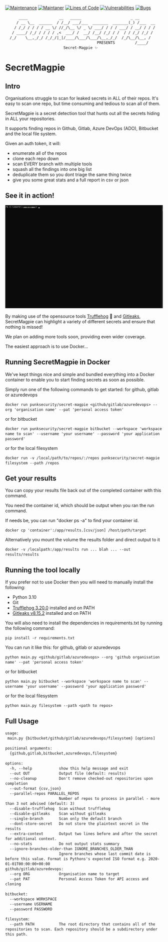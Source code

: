 [![Maintenance](https://img.shields.io/badge/Maintained%3F-yes-green.svg)](https://GitHub.com/punk-security/secret-magpie-cli/graphs/commit-activity)
[![Maintaner](https://img.shields.io/badge/maintainer-PunkSecurity-blue)](https://www.punksecurity.co.uk)
[![Lines of Code](https://sonarcloud.io/api/project_badges/measure?project=punk-security_secret-magpie-cli&metric=ncloc)](https://sonarcloud.io/summary/new_code?id=punk-security_secret-magpie-cli)
[![Vulnerabilities](https://sonarcloud.io/api/project_badges/measure?project=punk-security_secret-magpie-cli&metric=vulnerabilities)](https://sonarcloud.io/summary/new_code?id=punk-security_secret-magpie-cli)
[![Bugs](https://sonarcloud.io/api/project_badges/measure?project=punk-security_secret-magpie-cli&metric=bugs)](https://sonarcloud.io/summary/new_code?id=punk-security_secret-magpie-cli)

          ____              __   _____                      _ __       
         / __ \__  ______  / /__/ ___/___  _______  _______(_) /___  __
        / /_/ / / / / __ \/ //_/\__ \/ _ \/ ___/ / / / ___/ / __/ / / /
       / ____/ /_/ / / / / ,<  ___/ /  __/ /__/ /_/ / /  / / /_/ /_/ / 
      /_/    \__,_/_/ /_/_/|_|/____/\___/\___/\__,_/_/  /_/\__/\__, /  
                                             PRESENTS         /____/  
                              Secret-Magpie ✨
                                                  
    
# SecretMagpie 

## Intro

Organisations struggle to scan for leaked secrets in ALL of their repos.  It's easy to scan one repo, but time consuming and tedious to scan all of them.

SecretMagpie is a secret detection tool that hunts out all the secrets hiding in ALL your repositories. 

It supports finding repos in Github, Gitlab, Azure DevOps (ADO), Bitbucket and the local file system.

Given an auth token, it will:

* enumerate all of the repos
* clone each repo down
* scan EVERY branch with multiple tools
* squash all the findings into one big list
* deduplicate them so you dont triage the same thing twice
* give you some great stats and a full report in csv or json

## See it in action!

![CMD](Docs/secret-magpie.gif)

By making use of the opensource tools [Trufflehog](https://github.com/trufflesecurity/trufflehog) 🐷 and [Gitleaks](https://github.com/zricethezav/gitleaks), SecretMagpie can highlight a variety of different secrets and ensure that nothing is missed!

We plan on adding more tools soon, providing even wider coverage.

The easiest approach is to use Docker...

## Running SecretMagpie in Docker

We've kept things nice and simple and bundled everything into a Docker container to enable you to start finding secrets as soon as possible. 

Simply run one of the following commands to get started:
for github, gitlab or azuredevops
```shell
docker run punksecurity/secret-magpie <github/gitlab/azuredevops> --org 'organisation name' --pat 'personal access token'
```
or for bitbucket
```shell
docker run punksecurity/secret-magpie bitbucket --workspace 'workspace name to scan' --username 'your username' --password 'your application password'
```
or for the local filesystem
```shell
docker run -v /local/path/to/repos/:/repos punksecurity/secret-magpie filesystem --path /repos
```
## Get your results
You can copy your results file back out of the completed container with this command.

You need the container id, which should be output when you ran the run command. 

If needs be, you can run "docker ps -a" to find your container id.

```
docker cp 'container':/app/results.[csv/json] /host/path/target
```

Alternatively you mount the volume the results folder and direct output to it

```
docker -v /localpath:/app/results run ... blah ... --out results/results
```
## Running the tool locally

If you prefer not to use Docker then you will need to manually install the following:

* Python 3.10
* Git
* [Trufflehog 3.20.0](https://github.com/trufflesecurity/trufflehog/releases/tag/v3.20.0) installed and on PATH
* [Gitleaks v8.15.2](https://github.com/zricethezav/gitleaks/releases/tag/v8.15.2) installed and on PATH

You will also need to install the dependencies in requirements.txt by running the following command:

```
pip install -r requirements.txt
```

You can run it like this:
for github, gitlab or azuredevops
```shell
python main.py <github/gitlab/azuredevops> --org 'github organisation name' --pat 'personal access token'
```
or for bitbucket
```shell
python main.py bitbucket --workspace 'workspace name to scan' --username 'your username' --password 'your application password'
```
or for the local filesystem
```shell
python main.py filesystem --path <path to repos>
```

## Full Usage

```
usage: 
 main.py {bitbucket/github/gitlab/azuredevops/filesystem} [options] 

positional arguments:
  {github,gitlab,bitbucket,azuredevops,filesystem}

options:
  -h, --help            show this help message and exit
  --out OUT             Output file (default: results)
  --no-cleanup          Don't remove checked-out repositories upon completion
  --out-format {csv,json}
  --parallel-repos PARALLEL_REPOS
                        Number of repos to process in parallel - more than 3 not advised (default: 3)
  --disable-trufflehog  Scan without trufflehog
  --disable-gitleaks    Scan without gitleaks
  --single-branch       Scan only the default branch
  --dont-store-secret   Do not store the plaintext secret in the results
  --extra-context       Output two lines before and after the secret for additional context.
  --no-stats            Do not output stats summary
  --ignore-branches-older-than IGNORE_BRANCHES_OLDER_THAN
                        Ignore branches whose last commit date is before this value. Format is Pythons's expected ISO format e.g. 2020-01-01T00:00:00+00:00
github/gitlab/azuredevops:
  --org ORG             Organisation name to target
  --pat PAT             Personal Access Token for API access and cloning

bitbucket:
  --workspace WORKSPACE
  --username USERNAME
  --password PASSWORD

filesystem:
  --path PATH           The root directory that contains all of the repositories to scan. Each repository should be a subdirectory under this path.
```
